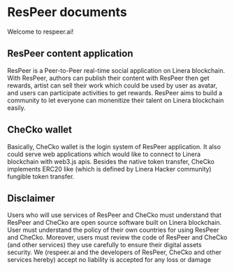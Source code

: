 # ResPeer documents

Welcome to respeer.ai!

## ResPeer content application

ResPeer is a Peer-to-Peer real-time social application on Linera blockchain. With ResPeer, authors can publish their content with ResPeer then get rewards, artist can sell their work which could be used by user as avatar, and users can participate activities to get rewards. ResPeer aims to build a community to let everyone can monenitize their talent on Linera blockchain easily.

## CheCko wallet

Basically, CheCko wallet is the login system of ResPeer application. It also could serve web applications which would like to connect to Linera blockchain with web3.js apis. Besides the native token transfer, CheCko implements ERC20 like (which is defined by Linera Hacker community) fungible token transfer.

## Disclaimer

Users who will use services of ResPeer and CheCko must understand that ResPeer and CheCko are open source software built on Linera blockchain. User must understand the policy of their own countries for using ResPeer and CheCko. Moreover, users must review the code of ResPeer and CheCko (and other services) they use carefully to ensure their digital assets security. We (respeer.ai and the developers of ResPeer, CheCko and other services hereby) accept no liability is accepted for any loss or damage
